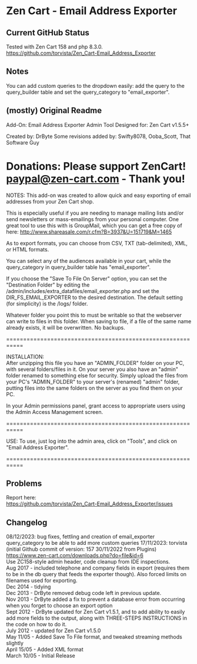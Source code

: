 # Zen Cart - Email Address Exporter

## Current GitHub Status
Tested with Zen Cart 158 and php 8.3.0.  
https://github.com/torvista/Zen_Cart-Email_Address_Exporter

## Notes
You can add custom queries to the dropdown easily: add the query to the query_builder table and set the query_category to "email_exporter".


## (mostly) Original Readme

Add-On: Email Address Exporter Admin Tool
Designed for: Zen Cart v1.5.5+ 

Created by: DrByte
Some revisions added by: Swifty8078, Ooba_Scott, That Software Guy 

Donations:  Please support ZenCart!  paypal@zen-cart.com  - Thank you!
===========================================================

NOTES:
This add-on was created to allow quick and easy exporting of email addresses from your Zen Cart shop.

This is especially useful if you are needing to manage mailing lists and/or send newsletters or mass-emailings from your personal computer.
One great tool to use this with is GroupMail, which you can get a free copy of here: http://www.shareasale.com/r.cfm?B=3937&U=151719&M=1465

As to export formats, you can choose from CSV, TXT (tab-delimited), XML, or HTML formats.

You can select any of the audiences available in your cart, while the query_category in query_builder table has "email_exporter".

If you choose the "Save To File On Server" option, you can set the "Destination Folder" by editing the /admin/includes/extra_datafiles/email_exporter.php and set the DIR_FS_EMAIL_EXPORTER to the desired destination.
The default setting (for simplicity) is the /logs/ folder.

Whatever folder you point this to must be writable so that the webserver can write to files in this folder.
When saving to file, if a file of the same name already exists, it will be overwritten. No backups.

===========================================================

INSTALLATION:  
After unzipping this file you have an "ADMIN_FOLDER" folder on your PC, with several folders/files in it. On your server you also have an "admin" folder renamed to something else for security. Simply upload the files from your PC's "ADMIN_FOLDER" to your server's (renamed) "admin" folder, putting files into the same folders on the server as you find them on your PC.

In your Admin permissions panel, grant access to appropriate users using the Admin Access Management screen.

===========================================================

USE:
To use, just log into the admin area, click on "Tools", and click on "Email Address Exporter".

===========================================================

## Problems
Report here:  
https://github.com/torvista/Zen_Cart-Email_Address_Exporter/issues

## Changelog
08/12/2023: bug fixes, fettling and creation of email_exporter query_category to be able to add more custom queries
17/11/2023: torvista (initial Github commit of version: 157 30/11/2022 from Plugins)   https://www.zen-cart.com/downloads.php?do=file&id=6  
Use ZC158-style admin header, code cleanup from IDE inspections.  
Aug 2017 - included telephone and company fields in export (requires them to be in the db query that feeds the exporter though). Also forced limits on filenames used for exporting.  
Dec 2014 - tidying  
Dec 2013 - DrByte removed debug code left in previous update.  
Nov 2013 - DrByte added a fix to prevent a database error from occurring when you forget to choose an export option  
Sept 2012 - DrByte updated for Zen Cart v1.5.1, and to add ability to easily add more fields to the output, along with THREE-STEPS INSTRUCTIONS in the code on how to do it.  
July 2012 - updated for Zen Cart v1.5.0  
May 11/05   - Added Save To File format, and tweaked streaming methods slightly  
April 15/05 - Added XML format  
March 10/05 - Initial Release  
